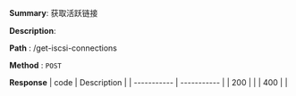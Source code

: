 **Summary**: 获取活跃链接

**Description**:

**Path** : /get-iscsi-connections

**Method** : `POST`

**Response**
| code      | Description |
| ----------- | ----------- |
|  200   |       |
|  400   |       |

